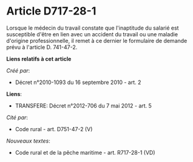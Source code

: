 # Article D717-28-1

Lorsque le médecin du travail constate que l'inaptitude du salarié est susceptible d'être en lien avec un accident du travail
ou une maladie d'origine professionnelle, il remet à ce dernier le formulaire de demande prévu à l'article D. 741-47-2.

**Liens relatifs à cet article**

_Créé par_:

  - Décret n°2010-1093 du 16 septembre 2010 - art. 2

**Liens**:

  - TRANSFERE: Décret n°2012-706 du 7 mai 2012 - art. 5

_Cité par_:

  - Code rural - art. D751-47-2 (V)

_Nouveaux textes_:

  - Code rural et de la pêche maritime - art. R717-28-1 (VD)
